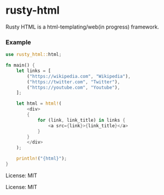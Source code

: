 # rusty-html

Rusty HTML is a html-templating/web(in progress) framework.

### Example

```rust
use rusty_html::html;

fn main() {
    let links = [
        ("https://wikipedia.com", "Wikipedia"),
        ("https://twitter.com", "Twitter"),
        ("https://youtube.com", "Youtube"),
    ];

    let html = html!(
        <div>
        {
            for (link, link_title) in links {
                <a src={link}>{link_title}</a>
            }
        }
        </div>
    );

    println!("{html}");
}
```

License: MIT

License: MIT

